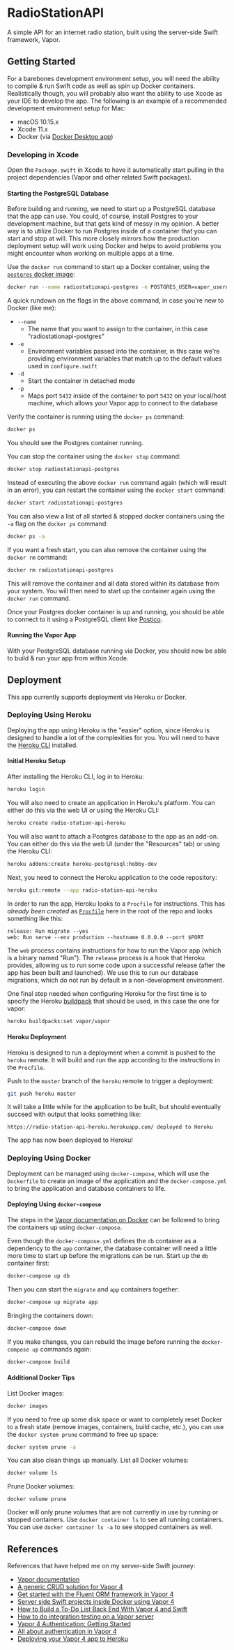 # RadioStationAPI

A simple API for an internet radio station, built using the server-side Swift framework, Vapor.

## Getting Started

For a barebones development environment setup, you will need the ability to compile & run Swift code as well as spin up Docker containers. Realistically though, you will probably also want the ability to use Xcode as your IDE to develop the app. The following is an example of a recommended development environment setup for Mac:

* macOS 10.15.x
* Xcode 11.x
* Docker (via [Docker Desktop app](https://hub.docker.com/editions/community/docker-ce-desktop-mac))

### Developing in Xcode

Open the `Package.swift` in Xcode to have it automatically start pulling in the project dependencies (Vapor and other related Swift packages).

#### Starting the PostgreSQL Database

Before building and running, we need to start up a PostgreSQL database that the app can use. You could, of course, install Postgres to your development machine, but that gets kind of messy in my opinion. A better way is to utilize Docker to run Postgres inside of a container that you can start and stop at will. This more closely mirrors how the production deployment setup will work using Docker and helps to avoid problems you might encounter when working on multiple apps at a time.

Use the `docker run` command to start up a Docker container, using the [`postgres` docker image](https://hub.docker.com/_/postgres):

```bash
docker run --name radiostationapi-postgres -e POSTGRES_USER=vapor_username -e POSTGRES_PASSWORD=vapor_password -e POSTGRES_DB=vapor_database -d -p 5432:5432 postgres
```

A quick rundown on the flags in the above command, in case you're new to Docker (like me):

* `--name`
    * The name that you want to assign to the container, in this case "radiostationapi-postgres"
* `-e`
    * Environment variables passed into the container, in this case we're providing environment variables that match up to the default values used in `configure.swift`
* `-d`
    * Start the container in detached mode
*  `-p`
    * Maps port `5432` inside of the container to port `5432` on your local/host machine, which allows your Vapor app to connect to the database

Verify the container is running using the `docker ps` command:

```bash
docker ps
```

You should see the Postgres container running.

You can stop the container using the `docker stop` command:

```bash
docker stop radiostationapi-postgres
```

Instead of executing the above `docker run` command again (which will result in an error), you can restart the container using the `docker start` command:

```bash
docker start radiostationapi-postgres
```

You can also view a list of all started & stopped docker containers using the `-a` flag on the `docker ps` command:

```bash
docker ps -a
```

If you want a fresh start, you can also remove the container using the `docker rm` command:

```bash
docker rm radiostationapi-postgres
```

This will remove the container and all data stored within its database from your system. You will then need to start up the container again using the `docker run` command.

Once your Postgres docker container is up and running, you should be able to connect to it using a PostgreSQL client like [Postico](https://eggerapps.at/postico/).

#### Running the Vapor App

With your PostgreSQL database running via Docker, you should now be able to build & run your app from within Xcode.

## Deployment

This app currently supports deployment via Heroku or Docker.

### Deploying Using Heroku

Deploying the app using Heroku is the "easier" option, since Heroku is designed to handle a lot of the complexities for you. You will need to have the [Heroku CLI](https://devcenter.heroku.com/articles/heroku-cli) installed.

#### Initial Heroku Setup

After installing the Heroku CLI, log in to Heroku:

```bash
heroku login
```

You will also need to create an application in Heroku's platform. You can either do this via the web UI or using the Heroku CLI:

```bash
heroku create radio-station-api-heroku
```

You will also want to attach a Postgres database to the app as an add-on. You can either do this via the web UI (under the "Resources" tab) or using the Heroku CLI:

```bash
heroku addons:create heroku-postgresql:hobby-dev
```

Next, you need to connect the Heroku application to the code repository:

```bash
heroku git:remote --app radio-station-api-heroku
```

In order to run the app, Heroku looks to a `Procfile` for instructions. This has *already been created* as [`Procfile`](./Procfile) here in the root of the repo and looks something like this:

```
release: Run migrate --yes
web: Run serve --env production --hostname 0.0.0.0 --port $PORT
```

The `web` process contains instructions for how to run the Vapor app (which is a binary named "Run"). The `release` process is a hook that Heroku provides, allowing us to run some code upon a successful release (after the app has been built and launched). We use this to run our database migrations, which do not run by default in a non-development environment.

One final step needed when configuring Heroku for the first time is to specify the Heroku [buildpack](https://devcenter.heroku.com/articles/buildpacks) that should be used, in this case the one for vapor:

```bash
heroku buildpacks:set vapor/vapor
```

#### Heroku Deployment

Heroku is designed to run a deployment when a commit is pushed to the `heroku` remote. It will build and run the app according to the instructions in the `Procfile`.

Push to the `master` branch of the `heroku` remote to trigger a deployment:

```bash
git push heroku master
```

It will take a little while for the application to be built, but should eventually succeed with output that looks something like:

```
https://radio-station-api-heroku.herokuapp.com/ deployed to Heroku
```

The app has now been deployed to Heroku!

### Deploying Using Docker

Deployment can be managed using `docker-compose`, which will use the `Dockerfile` to create an image of the application and the `docker-compose.yml` to bring the application and database containers to life.

#### Deploying Using `docker-compose`

The steps in the [Vapor documentation on Docker](https://docs.vapor.codes/4.0/deploy/docker/) can be followed to bring the containers up using `docker-compose`.

Even though the `docker-compose.yml` defines the `db` container as a dependency to the `app` container, the database container will need a little more time to start up before the migrations can be run. Start up the `db` container first:

```bash
docker-compose up db
```

Then you can start the `migrate` and `app` containers together:

```bash
docker-compose up migrate app
```

Bringing the containers down:

```bash
docker-compose down
```

If you make changes, you can rebuild the image before running the `docker-compose up` commands again:

```bash
docker-compose build
```

#### Additional Docker Tips

List Docker images:

```bash
docker images
```

If you need to free up some disk space or want to completely reset Docker to a fresh state (remove images, containers, build cache, etc.), you can use the `docker system prune` command to free up space:

```bash
docker system prune -a
```

You can also clean things up manually. List all Docker volumes:

```bash
docker volume ls
```

Prune Docker volumes:

```
docker volume prune
```

Docker will only prune volumes that are not currently in use by running or stopped containers. Use `docker container ls` to see all running containers. You can use `docker container ls -a` to see stopped containers as well.

## References

References that have helped me on my server-side Swift journey:

* [Vapor documentation](https://docs.vapor.codes/4.0/)
* [A generic CRUD solution for Vapor 4](https://theswiftdev.com/a-generic-crud-solution-for-vapor-4/)
* [Get started with the Fluent ORM framework in Vapor 4](https://theswiftdev.com/get-started-with-the-fluent-orm-framework-in-vapor-4/)
* [Server side Swift projects inside Docker using Vapor 4](https://theswiftdev.com/server-side-swift-projects-inside-docker-using-vapor-4/)
* [How to Build a To-Do List Back End With Vapor 4 and Swift](https://medium.com/better-programming/vapor-4-todo-backend-5035c9d7e295)
* [How to do integration testing on a Vapor server](https://losingfight.com/blog/2018/12/16/how-to-do-integration-testing-on-a-vapor-server/)
* [Vapor 4 Authentication: Getting Started](https://www.raywenderlich.com/9191035-vapor-4-authentication-getting-started)
* [All about authentication in Vapor 4](https://theswiftdev.com/all-about-authentication-in-vapor-4/)
* [Deploying your Vapor 4 app to Heroku](https://itnext.io/deploying-your-vapor-4-app-to-heroku-48b26f9f46cb)
